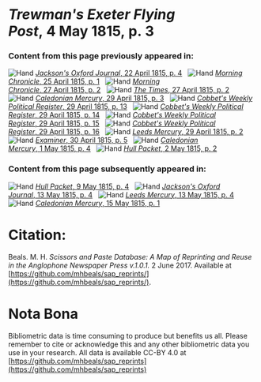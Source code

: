 # *Trewman's Exeter Flying Post*, 4 May 1815, p. 3  
  
### Content from this page previously appeared in:  
![Hand](http://scissorsandpaste.net/wp-content/uploads/2017/06/smallhandpointer.png) [*Jackson's Oxford Journal*, 22 April 1815, p. 4](https://mhbeals.github.io/sap_html/Jackson's-Oxford-Journal/Jackson's-Oxford-Journal-22-April-1815-p-4)  
![Hand](http://scissorsandpaste.net/wp-content/uploads/2017/06/smallhandpointer.png) [*Morning Chronicle*, 25 April 1815, p. 1](https://mhbeals.github.io/sap_html/Morning-Chronicle/Morning-Chronicle-25-April-1815-p-1)  
![Hand](http://scissorsandpaste.net/wp-content/uploads/2017/06/smallhandpointer.png) [*Morning Chronicle*, 27 April 1815, p. 2](https://mhbeals.github.io/sap_html/Morning-Chronicle/Morning-Chronicle-27-April-1815-p-2)  
![Hand](http://scissorsandpaste.net/wp-content/uploads/2017/06/smallhandpointer.png) [*The Times*, 27 April 1815, p. 2](https://mhbeals.github.io/sap_html/The-Times/The-Times-27-April-1815-p-2)  
![Hand](http://scissorsandpaste.net/wp-content/uploads/2017/06/smallhandpointer.png) [*Caledonian Mercury*, 29 April 1815, p. 3](https://mhbeals.github.io/sap_html/Caledonian-Mercury/Caledonian-Mercury-29-April-1815-p-3)  
![Hand](http://scissorsandpaste.net/wp-content/uploads/2017/06/smallhandpointer.png) [*Cobbet's Weekly Political Register*, 29 April 1815, p. 13](https://mhbeals.github.io/sap_html/Cobbet's-Weekly-Political-Register/Cobbet's-Weekly-Political-Register-29-April-1815-p-13)  
![Hand](http://scissorsandpaste.net/wp-content/uploads/2017/06/smallhandpointer.png) [*Cobbet's Weekly Political Register*, 29 April 1815, p. 14](https://mhbeals.github.io/sap_html/Cobbet's-Weekly-Political-Register/Cobbet's-Weekly-Political-Register-29-April-1815-p-14)  
![Hand](http://scissorsandpaste.net/wp-content/uploads/2017/06/smallhandpointer.png) [*Cobbet's Weekly Political Register*, 29 April 1815, p. 15](https://mhbeals.github.io/sap_html/Cobbet's-Weekly-Political-Register/Cobbet's-Weekly-Political-Register-29-April-1815-p-15)  
![Hand](http://scissorsandpaste.net/wp-content/uploads/2017/06/smallhandpointer.png) [*Cobbet's Weekly Political Register*, 29 April 1815, p. 16](https://mhbeals.github.io/sap_html/Cobbet's-Weekly-Political-Register/Cobbet's-Weekly-Political-Register-29-April-1815-p-16)  
![Hand](http://scissorsandpaste.net/wp-content/uploads/2017/06/smallhandpointer.png) [*Leeds Mercury*, 29 April 1815, p. 2](https://mhbeals.github.io/sap_html/Leeds-Mercury/Leeds-Mercury-29-April-1815-p-2)  
![Hand](http://scissorsandpaste.net/wp-content/uploads/2017/06/smallhandpointer.png) [*Examiner*, 30 April 1815, p. 5](https://mhbeals.github.io/sap_html/Examiner/Examiner-30-April-1815-p-5)  
![Hand](http://scissorsandpaste.net/wp-content/uploads/2017/06/smallhandpointer.png) [*Caledonian Mercury*, 1 May 1815, p. 4](https://mhbeals.github.io/sap_html/Caledonian-Mercury/Caledonian-Mercury-1-May-1815-p-4)  
![Hand](http://scissorsandpaste.net/wp-content/uploads/2017/06/smallhandpointer.png) [*Hull Packet*, 2 May 1815, p. 2](https://mhbeals.github.io/sap_html/Hull-Packet/Hull-Packet-2-May-1815-p-2)  
  
### Content from this page subsequently appeared in:  
![Hand](http://scissorsandpaste.net/wp-content/uploads/2017/06/smallhandpointer.png) [*Hull Packet*, 9 May 1815, p. 4](https://mhbeals.github.io/sap_html/Hull-Packet/Hull-Packet-9-May-1815-p-4)  
![Hand](http://scissorsandpaste.net/wp-content/uploads/2017/06/smallhandpointer.png) [*Jackson's Oxford Journal*, 13 May 1815, p. 4](https://mhbeals.github.io/sap_html/Jackson's-Oxford-Journal/Jackson's-Oxford-Journal-13-May-1815-p-4)  
![Hand](http://scissorsandpaste.net/wp-content/uploads/2017/06/smallhandpointer.png) [*Leeds Mercury*, 13 May 1815, p. 4](https://mhbeals.github.io/sap_html/Leeds-Mercury/Leeds-Mercury-13-May-1815-p-4)  
![Hand](http://scissorsandpaste.net/wp-content/uploads/2017/06/smallhandpointer.png) [*Caledonian Mercury*, 15 May 1815, p. 1](https://mhbeals.github.io/sap_html/Caledonian-Mercury/Caledonian-Mercury-15-May-1815-p-1)  


# Citation: 

Beals. M. H. *Scissors and Paste Database: A Map of Reprinting and Reuse in the Anglophone Newspaper Press v.1.0.1.* 2 June 2017. Available at [https://github.com/mhbeals/sap_reprints/](https://github.com/mhbeals/sap_reprints/). 

# Nota Bona

Bibliometric data is time consuming to produce but benefits us all. Please remember to cite or acknowledge this and any other bibliometric data you use in your research. All data is available CC-BY 4.0 at [https://github.com/mhbeals/sap_reprints](https://github.com/mhbeals/sap_reprints)